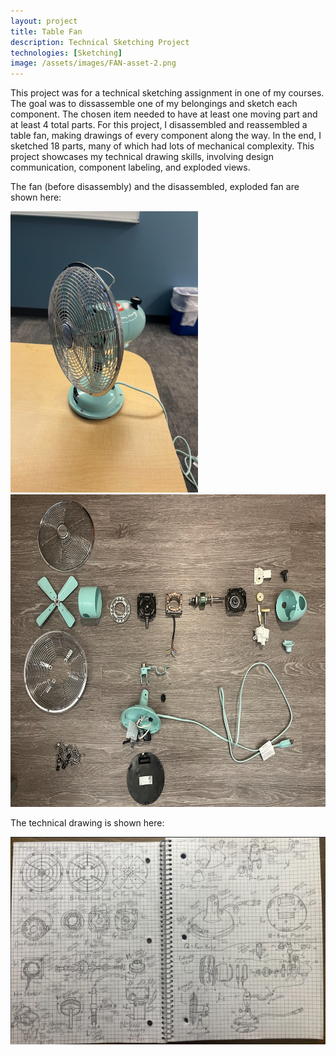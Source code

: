 ```yaml
---
layout: project
title: Table Fan
description: Technical Sketching Project
technologies: [Sketching]
image: /assets/images/FAN-asset-2.png
---
```


This project was for a technical sketching assignment in one of my courses. The goal was to dissassemble one of my belongings and sketch each component. The chosen item needed to have at least one moving part and at least 4 total parts. For this project, I disassembled and reassembled a table fan, making drawings of every component along the way. In the end, I sketched 18 parts, many of which had lots of mechanical complexity. This project showcases my technical drawing skills, involving design communication, component labeling, and exploded views.

The fan (before disassembly) and the disassembled, exploded fan are shown here:

<img src="/assets/images/FAN-asset-1.png" alt="FAN reference" width="300" height="450"> <img src="/assets/images/FAN-asset-3.png" alt="FAN exploded" width="600" height="500">

The technical drawing is shown here:

<img src="/assets/images/FAN-asset-2.png" alt="FAN drawing">
